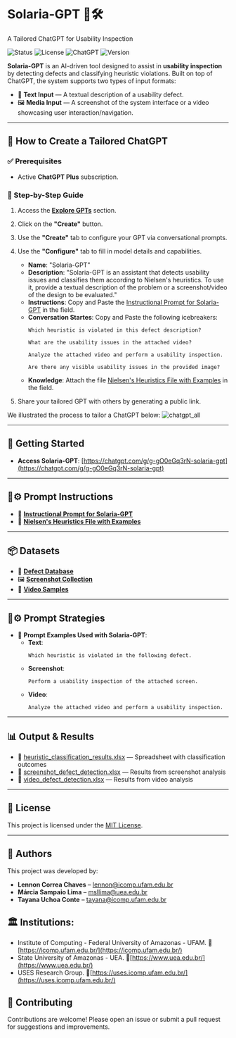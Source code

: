 
# Solaria-GPT 🧠🛠️
A Tailored ChatGPT for Usability Inspection

![Status](https://img.shields.io/badge/status-active-brightgreen)
![License](https://img.shields.io/badge/license-MIT-blue)
![ChatGPT](https://img.shields.io/badge/based_on-ChatGPT-ff69b4)
![Version](https://img.shields.io/badge/version-1.0.0-yellow)

**Solaria-GPT** is an AI-driven tool designed to assist in **usability inspection** by detecting defects and classifying heuristic violations. Built on top of ChatGPT, the system supports two types of input formats:

- 📝 **Text Input** — A textual description of a usability defect.
- 🖼️ **Media Input** — A screenshot of the system interface or a video showcasing user interaction/navigation.

---

## 🔧 How to Create a Tailored ChatGPT

### ✅ Prerequisites

- Active **ChatGPT Plus** subscription.

### 🧭 Step-by-Step Guide

1. Access the **[Explore GPTs](https://chat.openai.com/gpts)** section.
2. Click on the **"Create"** button.
3. Use the **"Create"** tab to configure your GPT via conversational prompts.
4. Use the **"Configure"** tab to fill in model details and capabilities.
   - **Name**: "Solaria-GPT"
   - **Description**: "Solaria-GPT is an assistant that detects usability issues and classifies them according to Nielsen's heuristics. To use it, provide a textual description of the problem or a screenshot/video of the design to be evaluated."
   - **Instructions**: Copy and Paste the [Instructional Prompt for Solaria-GPT](https://github.com/lennonchaves/Solaria-GPT/tree/main/prompt) in the field.
   - **Conversation Startes**: Copy and Paste the following icebreakers:
     ```
     Which heuristic is violated in this defect description?
     ```
     ```
     What are the usability issues in the attached video?
     ```
     ```
     Analyze the attached video and perform a usability inspection.
     ```
     ```
     Are there any visible usability issues in the provided image?
     ```
   - **Knowledge**: Attach the file [Nielsen's Heuristics File with Examples](https://github.com/lennonchaves/Solaria-GPT/tree/main/description) in the field.
  
6. Share your tailored GPT with others by generating a public link.

We illustrated the process to tailor a ChatGPT below:
![chatgpt_all](https://github.com/user-attachments/assets/70dcc7a3-ebf4-43d6-b42d-b8e09b3db335)

---

## 🚀 Getting Started

- **Access Solaria-GPT**: [https://chatgpt.com/g/g-gO0eGq3rN-solaria-gpt](https://chatgpt.com/g/g-gO0eGq3rN-solaria-gpt)

---

## 🧠⚙️ Prompt Instructions
- 📜 **[Instructional Prompt for Solaria-GPT](https://github.com/lennonchaves/Solaria-GPT/tree/main/prompt)**
- 📘 **[Nielsen's Heuristics File with Examples](https://github.com/lennonchaves/Solaria-GPT/tree/main/description)**

---

## 📦 Datasets

- 📁 **[Defect Database](https://github.com/lennonchaves/Solaria-GPT/tree/main/dataset)**
- 🖼️ **[Screenshot Collection](https://drive.google.com/file/d/18prJVevaRMQg9G-25ugWOvoMoTxM3dkh/view?usp=sharing)**
- 🎥 **[Video Samples](https://drive.google.com/file/d/1dt35cZ5rBh7wQCyBDuLAqMrLjWEXnhl6/view?usp=sharing)**

---

## 🤖⚙️ Prompt Strategies
- 📑 **Prompt Examples Used with Solaria-GPT**:
  - **Text**:  
    ```
    Which heuristic is violated in the following defect.
    ```
  - **Screenshot**:  
    ```
    Perform a usability inspection of the attached screen.
    ```
  - **Video**:  
    ```
    Analyze the attached video and perform a usability inspection.
    ```

---

## 📊 Output & Results

- 📂 [heuristic_classification_results.xlsx](https://github.com/lennonchaves/Solaria-GPT/blob/main/results/heuristic_classification_results.xlsx) — Spreadsheet with classification outcomes
- 📂 [screenshot_defect_detection.xlsx](https://github.com/lennonchaves/Solaria-GPT/blob/main/results/screenshot_defect_detection.xlsx) — Results from screenshot analysis
- 📂 [video_defect_detection.xlsx](https://github.com/lennonchaves/Solaria-GPT/blob/main/results/video_defect_detection.xlsx) — Results from video analysis

---

## 📄 License

This project is licensed under the [MIT License](LICENSE).

---


## 👥 Authors

This project was developed by:

- **Lennon Correa Chaves** – [lennon@icomp.ufam.edu.br](mailto:lennon@icomp.ufam.edu.br)
- **Márcia Sampaio Lima** – [msllima@uea.edu.br](mailto:msllima@uea.edu.br)
- **Tayana Uchoa Conte** – [tayana@icomp.ufam.edu.br](mailto:tayana@icomp.ufam.edu.br)

## 🏛️ Institutions:

- Institute of Computing - Federal University of Amazonas - UFAM. 🔗 [https://icomp.ufam.edu.br/](https://icomp.ufam.edu.br/)
- State University of Amazonas - UEA. 🔗[https://www.uea.edu.br/](https://www.uea.edu.br/)
- USES Research Group. 🔗[https://uses.icomp.ufam.edu.br/](https://uses.icomp.ufam.edu.br/)

## 🤝 Contributing

Contributions are welcome! Please open an issue or submit a pull request for suggestions and improvements.


